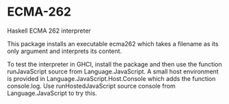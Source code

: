 ECMA-262
========

Haskell ECMA 262 interpreter

This package installs an executable ecma262 which takes a filename as its only argument and interprets its content.

To test the interpreter in GHCI, install the package and then use the function runJavaScript source
from Language.JavaScript. 
A small host environment is provided in Language.JavaScript.Host.Console which adds the function console.log.
Use runHostedJavaScript source console from Language.JavaScript to try this.

